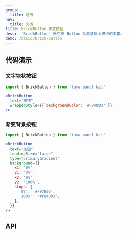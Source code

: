 ```yaml
---
group:
  title: 通用
nav:
  title: 文档
title: BrickButton 块状按钮
desc: '`BrickButton` 是在原 Button 功能基础上进行的丰富。'
demo: /basic/brick-button
---
```


## 代码演示

### 文字块状按钮

```jsx
import { BrickButton } from 'tuya-panel-kit'

<BrickButton
  text="按钮"
  wrapperStyle={{ backgroundColor: '#F84803' }}
/>
```

### 渐变背景按钮

```jsx
import { BrickButton } from 'tuya-panel-kit'

<BrickButton
  text="按钮"
  loadingSize="large"
  type="primaryGradient"
  background={{
    x1: '0%',
    y1: '0%',
    x2: '0%',
    y2: '100%',
    stops: {
      '0%': '#F97E05',
      '100%': '#F84803',
    },
  }}
/>
```

## API

<API name="BrickButtonProps"></API>
